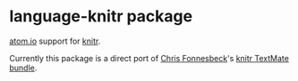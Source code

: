 # language-knitr package

[atom.io](https://atom.io/) support for [knitr](http://yihui.name/knitr/).

Currently this package is a direct port of
[Chris Fonnesbeck](https://github.com/fonnesbeck)'s [knitr TextMate
bundle](https://github.com/fonnesbeck/knitr.tmbundle).

